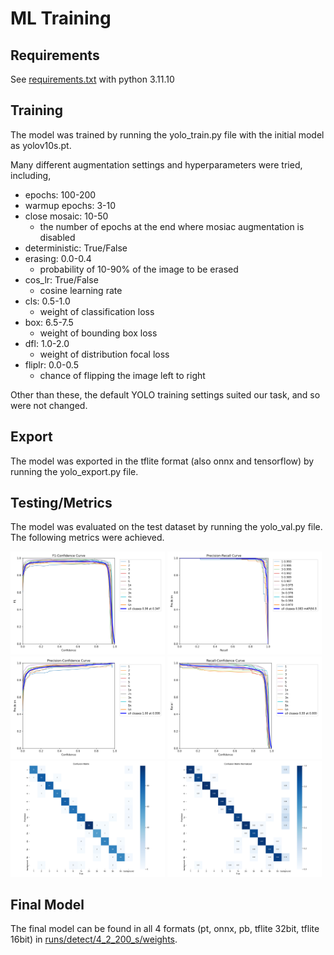 # ML Training

## Requirements
See [requirements.txt](requirements.txt) with python 3.11.10

## Training
The model was trained by running the yolo_train.py file with the initial model as yolov10s.pt. 

Many different augmentation settings and hyperparameters were tried, including,
- epochs: 100-200  
- warmup epochs: 3-10  
- close mosaic: 10-50  
  - the number of epochs at the end where mosiac augmentation is disabled
- deterministic: True/False
- erasing: 0.0-0.4  
  - probability of 10-90% of the image to be erased
- cos_lr: True/False  
  - cosine learning rate
- cls: 0.5-1.0
  - weight of classification loss
- box: 6.5-7.5
  - weight of bounding box loss
- dfl: 1.0-2.0
  - weight of distribution focal loss
- fliplr: 0.0-0.5
  - chance of flipping the image left to right

Other than these, the default YOLO training settings suited our task, and so were not changed.

## Export
The model was exported in the tflite format (also onnx and tensorflow) by running the yolo_export.py file.

## Testing/Metrics
The model was evaluated on the test dataset by running the yolo_val.py file. The following metrics were achieved.

<p float="left">
  <img src="runs/detect/m_4_2_200_s/F1_curve.png" width="49%" />
  <img src="runs/detect/m_4_2_200_s/PR_curve.png" width="49%" />
  <img src="runs/detect/m_4_2_200_s/P_curve.png" width="49%" />
  <img src="runs/detect/m_4_2_200_s/R_curve.png" width="49%" />
  <img src="runs/detect/m_4_2_200_s/confusion_matrix.png" width="49%" />
  <img src="runs/detect/m_4_2_200_s/confusion_matrix_normalized.png" width="49%" />
</p>


## Final Model
The final model can be found in all 4 formats (pt, onnx, pb, tflite 32bit, tflite 16bit) in [runs/detect/4_2_200_s/weights](runs/detect/4_2_200_s/weights).
